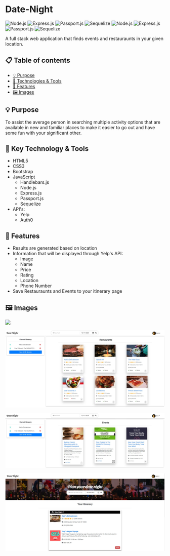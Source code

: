 # Date-Night 
![Node.js](https://img.shields.io/badge/Node.js-339933?style=for-the-badge&logo=nodedotjs&logoColor=white)
![Express.js](https://img.shields.io/badge/Express.js-000000?style=for-the-badge&logo=express&logoColor=white)
![Passport.js](https://img.shields.io/badge/Passport.js-34E27A?style=for-the-badge&logo=passport&logoColor=white)
![Sequelize](https://img.shields.io/badge/Sequelize-52B0E7?style=for-the-badge&logo=sequelize&logoColor=white)
![Node.js](https://img.shields.io/badge/Node.js-339933?style=for-the-badge&logo=nodedotjs&logoColor=white)
![Express.js](https://img.shields.io/badge/Express.js-000000?style=for-the-badge&logo=express&logoColor=white)
![Passport.js](https://img.shields.io/badge/Passport.js-34E27A?style=for-the-badge&logo=passport&logoColor=white)
![Sequelize](https://img.shields.io/badge/Sequelize-52B0E7?style=for-the-badge&logo=sequelize&logoColor=white)



A full stack web application that finds events and restauraunts in your given location.

## :clipboard: Table of contents

- [ &#128161; Purpose](#-purpose)
- [&#x1f527; Technologies & Tools](#-technology--tools)
- [&#x1f4f2; Features](#-features)
- [:framed_picture: Images](#framed_picture-images)

## &#128161; Purpose

To assist the average person in searching multiple activity options that are available in new and familiar places to make it easier to go out and have some fun with your significant other.

## &#x1f527; Key Technology & Tools

- HTML5
- CSS3
- Bootstrap
- JavaScript
  - Handlebars.js
  - Node.js
  - Express.js
  - Passport.js
  - Sequelize
- API's:
  - Yelp
  - Auth0

## &#x1f4f2; Features

- Results are generated based on location
- Information that will be displayed through Yelp's API:
  - Image
  - Name
  - Price
  - Rating
  - Location
  - Phone Number
- Save Restauraunts and Events to your itinerary page
## :framed_picture: Images

![](public/images/homepage.PNG)

![](public/images/results.jpg)

![](public/images/event-results.jpg)

![](public/images/itinerary.jpg)



